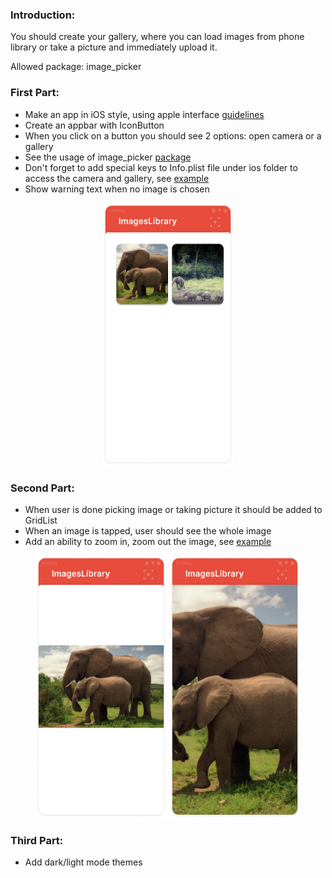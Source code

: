 ### Introduction:

You should create your gallery, where you can load images from phone library or take a picture and immediately upload it.

Allowed package: image_picker

### First Part:

- Make an app in iOS style, using apple interface [guidelines](https://developer.apple.com/design/human-interface-guidelines/ios/overview/themes/)
- Create an appbar with IconButton
- When you click on a button you should see 2 options: open camera or a gallery
- See the usage of image_picker [package](https://pub.dev/packages/image_picker)
- Don't forget to add special keys to Info.plist file under ios folder to access the camera and gallery, see [example](https://developer.apple.com/library/archive/documentation/General/Reference/InfoPlistKeyReference/Articles/AboutInformationPropertyListFiles.html)
- Show warning text when no image is chosen

<center>
<img src="https://github.com/alem-01/alem_public/blob/master/resources/imageLibrary.01.png?raw=true" style = "width: 210px !important; height: 420px !important;"/>

</center>

### Second Part:

- When user is done picking image or taking picture it should be added to GridList
- When an image is tapped, user should see the whole image
- Add an ability to zoom in, zoom out the image, see [example](https://api.flutter.dev/flutter/widgets/InteractiveViewer-class.html)

<center>
<img src="https://github.com/alem-01/alem_public/blob/master/resources/imageLibrary.02.png?raw=true" style = "width: 210px !important; height: 420px !important;"/>

<img src="https://github.com/alem-01/alem_public/blob/master/resources/imageLibrary.03.png?raw=true" style = "width: 210px !important; height: 420px !important;"/>
</center>

### Third Part:

- Add dark/light mode themes
